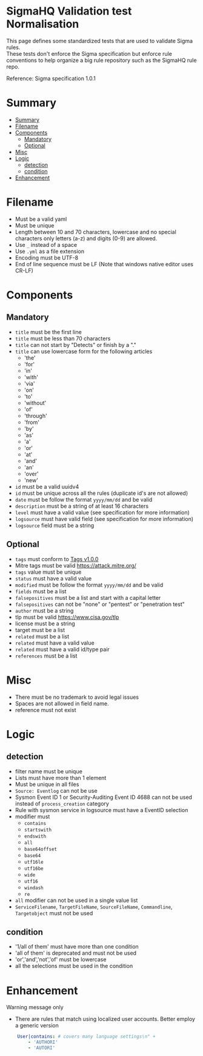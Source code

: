 # SigmaHQ Validation test Normalisation <!-- omit in toc -->

This page defines some standardized tests that are used to validate Sigma rules.  
These tests don't enforce the Sigma specification but enforce rule conventions to help organize a big rule repository such as the SigmaHQ rule repo.

Reference: Sigma specification 1.0.1

# Summary

- [Summary](#summary)
- [Filename](#filename)
- [Components](#components)
  - [Mandatory](#mandatory)
  - [Optional](#optional)
- [Misc](#misc)
- [Logic](#logic)
  - [detection](#detection)
  - [condition](#condition)
- [Enhancement](#enhancement)

# Filename

* Must be a valid yaml
* Must be unique
* Length between 10 and 70 characters, lowercase and no special characters only letters (a-z) and digits (0-9) are allowed.
* Use `_` instead of a space
* Use `.yml` as a file extension
* Encoding must be UTF-8
* End of line sequence must be LF (Note that windows native editor uses CR-LF)

# Components

## Mandatory

* `title` must be the first line
* `title` must be less than 70 characters
* `title` can not start by "Detects" or finish by a "."
* `title` can use lowercase form for the following  articles
  * 'the'
  * 'for'
  * 'in'
  * 'with'
  * 'via'
  * 'on'
  * 'to'
  * 'without'
  * 'of'
  * 'through'
  * 'from'
  * 'by'
  * 'as'
  * 'a'
  * 'or'
  * 'at'
  * 'and'
  * 'an'
  * 'over'
  * 'new'
* `id` must be a valid uuidv4
* `id` must be unique across all the rules (duplicate id's are not allowed)
* `date` must be follow the format `yyyy/mm/dd` and be valid
* `description` must be a string of at least 16 characters
* `level` must have a valid value (see specification for more information)
* `logsource` must have valid field (see specification for more information)
* `logsource` field must be a string

## Optional

* `tags` must conform to [Tags v1.0.0](Tags_1_0_0.md)
* Mitre tags must be valid  https://attack.mitre.org/
* `tags` value must be unique
* `status` must have a valid value
* `modified` must be follow the format `yyyy/mm/dd` and be valid
* `fields` must be a list
* `falsepositives` must be a list and start with a capital letter
* `falsepositives` can not be "none" or "pentest" or "penetration test"
* `author` must be a string
* tlp must be valid https://www.cisa.gov/tlp
* license must be a string
* target must be a list
* `related` must be a list
* `related` must have a valid value
* `related` must have a valid id/type pair
* `references` must be a list

#  Misc

* There must be no trademark to avoid legal issues
* Spaces are not allowed in field name.
* reference must not exist

# Logic

## detection

* filter name must be unique
* Lists must have more than 1 element
* Must be unique in all files
* `Source: Eventlog` can not be use
* Sysmon Event ID 1 or Security-Auditing Event ID 4688 can not be used instead of `process_creation` category
* Rule with sysmon service in logsource must have a EventID selection
* modifier must
  * `contains`
  * `startswith`
  * `endswith`
  * `all`
  * `base64offset`
  * `base64`
  * `utf16le`
  * `utf16be`
  * `wide`
  * `utf16`
  * `windash`
  * `re`
* `all` modifier can not be used in a single value list
* `ServiceFilename`, `TargetFileName`, `SourceFileName`, `Commandline`, `Targetobject` must not be used
  
## condition

* '1/all of them' must have more than one condition
* 'all of them' is deprecated and must not be used
* 'or','and','not','of' must be lowercase
* all the selections must be used in the condition

# Enhancement

Warning message only

* There are rules that match using localized user accounts. Better employ a generic version

```yaml
    User|contains: # covers many language settings\n" +
        - 'AUTHORI'
        - 'AUTORI'
```
